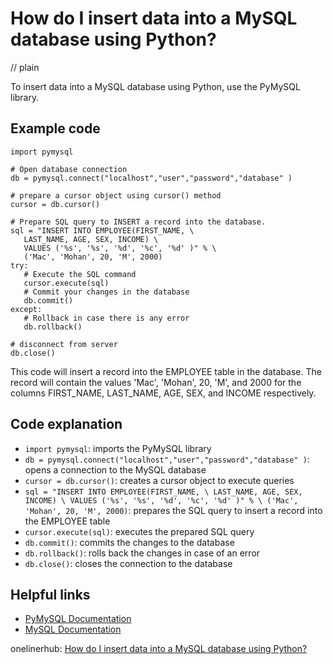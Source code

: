 # How do I insert data into a MySQL database using Python?
// plain

To insert data into a MySQL database using Python, use the PyMySQL library.

## Example code

```
import pymysql

# Open database connection
db = pymysql.connect("localhost","user","password","database" )

# prepare a cursor object using cursor() method
cursor = db.cursor()

# Prepare SQL query to INSERT a record into the database.
sql = "INSERT INTO EMPLOYEE(FIRST_NAME, \
   LAST_NAME, AGE, SEX, INCOME) \
   VALUES ('%s', '%s', '%d', '%c', '%d' )" % \
   ('Mac', 'Mohan', 20, 'M', 2000)
try:
   # Execute the SQL command
   cursor.execute(sql)
   # Commit your changes in the database
   db.commit()
except:
   # Rollback in case there is any error
   db.rollback()

# disconnect from server
db.close()
```

This code will insert a record into the EMPLOYEE table in the database. The record will contain the values 'Mac', 'Mohan', 20, 'M', and 2000 for the columns FIRST_NAME, LAST_NAME, AGE, SEX, and INCOME respectively.

## Code explanation

- `import pymysql`: imports the PyMySQL library
- `db = pymysql.connect("localhost","user","password","database" )`: opens a connection to the MySQL database
- `cursor = db.cursor()`: creates a cursor object to execute queries
- `sql = "INSERT INTO EMPLOYEE(FIRST_NAME, \
   LAST_NAME, AGE, SEX, INCOME) \
   VALUES ('%s', '%s', '%d', '%c', '%d' )" % \
   ('Mac', 'Mohan', 20, 'M', 2000)`: prepares the SQL query to insert a record into the EMPLOYEE table
- `cursor.execute(sql)`: executes the prepared SQL query
- `db.commit()`: commits the changes to the database
- `db.rollback()`: rolls back the changes in case of an error
- `db.close()`: closes the connection to the database

## Helpful links
- [PyMySQL Documentation](https://pymysql.readthedocs.io/en/latest/)
- [MySQL Documentation](https://dev.mysql.com/doc/)

onelinerhub: [How do I insert data into a MySQL database using Python?](https://onelinerhub.com/python-mysql/how-do-i-insert-data-into-a-mysql-database-using-python)